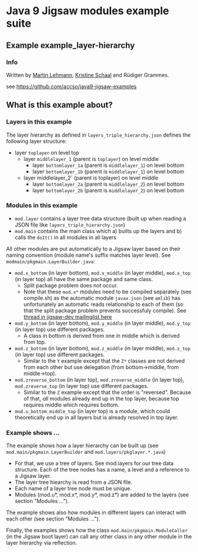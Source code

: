 ﻿# Java 9 Jigsaw modules example suite
## Example example_layer-hierarchy

### Info
Written by [Martin Lehmann](https://github.com/MartinLehmann1971), [Kristine Schaal](https://github.com/kristines) and Rüdiger Grammes.

see https://github.com/accso/java9-jigsaw-examples

## What is this example about?

### Layers in this example
The layer hierarchy as defined in `layers_triple_hierarchy.json` defines the following layer structure:
* layer `toplayer` on level top
  * layer `middlelayer_1` (parent is `toplayer`) on level middle
    * layer `bottomlayer_1a` (parent is `middlelayer_1`) on level bottom
    * layer `bottomlayer_1b` (parent is `middlelayer_1`) on level bottom
  * layer middlelayer_2` (parent is toplayer) on level middle
    * layer `bottomlayer_2a` (parent is `middlelayer_2`) on level bottom
    * layer `bottomlayer_2b` (parent is `middlelayer_2`) on level bottom

### Modules in this example
* `mod.layer` contains a layer tree data structure (built up when reading a JSON file like `layers_triple_hierarchy.json`)
* `mod.main` contains the main class which a) builts up the layers and b) calls the `doIt()` in all modules in all layers

All other modules are put automatically to a Jigsaw layer based on their naming convention (module name's suffix matches layer level). See `modmain/pkgmain.LayerBuilder.java`:
* `mod.x_bottom` (in layer bottom), `mod.x_middle` (in layer middle), `mod.x_top` (in layer top) all have the same package and same class. 
  * Split package problem does not occur. 
  * Note that these `mod.x*` modules need to be compiled separately (see compile.sh) as the automatic module `javax.json` (see `amlib`) has unfortunately an automatic reads relationship to each of them (so that the split package problem prevents successfuly compile). See [thread in jigsaw-dev mailinglist here](http://mail.openjdk.java.net/pipermail/jigsaw-dev/2016-September/009290.html)
* `mod.y_bottom` (in layer bottom), `mod.y_middle` (in layer middle), `mod.y_top` (in layer top) use different packages. 
  * A class in bottom is derived from one in middle which is derived from top.
* `mod.z_bottom` (in layer bottom), `mod.z_middle` (in layer middle), `mod.z_top` (in layer top) use different packages. 
  * Similar to the `Y` example except that the `Z*` classes are not derived from each other but use delegation (from bottom->middle, from middle->top).
* `mod.zreverse_bottom` (in layer top), `mod.zreverse_middle` (in layer top), `mod.zreverse_top` (in layer top) use different packages. 
  * Similar to the `Z` example except that the order is "reversed". Because of that, _all_ modules already end up in the top layer, because top requires middle which requires bottom.
* `mod.u_bottom_middle_top` (in layer top) is a module, which could theoretically end up in all layers but is already resolved in top layer.

### Example shows ...
The example shows how a layer hierarchy can be built up (see `mod.main/pkgmain.LayerBuilder` and `mod.layers/pkglayer.*.java`)
- For that, we use a tree of layers. See mod.layers for our tree data structure. Each of the tree nodes has a name, a level and a reference to a Jigsaw layer.
- The layer tree hiearchy is read from a JSON file.
- Each name of a layer tree node must be unique.
- Modules (mod.u\*, mod.x\*, mod.y\*, mod.z\*) are added to the layers (see section "Modules ...").

The example shows also how modules in different layers can interact with each other (see section "Modules ...").

Finally, the examples shows how the class `mod.main/pkgmain.ModuleCaller` (in the Jigsaw boot layer) can call any other class in any other module in the layer hierarchy via reflection.
